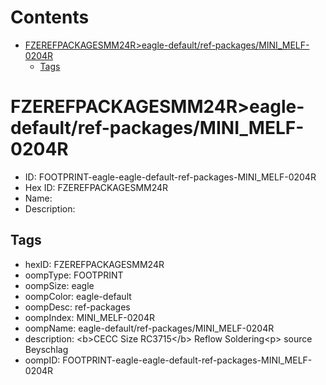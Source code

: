 



Contents
========

* [FZEREFPACKAGESMM24R>eagle-default/ref-packages/MINI_MELF-0204R](#fzerefpackagesmm24reagle-defaultref-packagesmini_melf-0204r)
	* [Tags](#tags)

# FZEREFPACKAGESMM24R>eagle-default/ref-packages/MINI_MELF-0204R

- ID: FOOTPRINT-eagle-eagle-default-ref-packages-MINI_MELF-0204R
- Hex ID: FZEREFPACKAGESMM24R
- Name: 
- Description: 

## Tags

- hexID: FZEREFPACKAGESMM24R
- oompType: FOOTPRINT
- oompSize: eagle
- oompColor: eagle-default
- oompDesc: ref-packages
- oompIndex: MINI_MELF-0204R
- oompName: eagle-default/ref-packages/MINI_MELF-0204R
- description: &lt;b&gt;CECC Size RC3715&lt;/b&gt; Reflow Soldering&lt;p&gt;&#xD;
source Beyschlag
- oompID: FOOTPRINT-eagle-eagle-default-ref-packages-MINI_MELF-0204R
